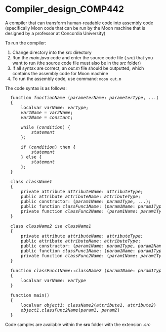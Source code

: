 # Compiler_design_COMP442
A compiler that can transform human-readable code into assembly code (specifically Moon code that can be run by the Moon machine that is designed by a professor at Concordia University)


To run the compiler:
1. Change directory into the _src_ directory
2. Run the _main.java_ code and enter the source code file (_.src_) that you want to run (the source code file must also be in the _src_ folder)
3. If all syntax are correct, an _out.m_ file should be outputted, which contains the assembly code for Moon machine
4. To run the assembly code, use command: ```moon out.m```


The code syntax is as follows:
<pre>
  function <i>functionName</i> (<i>parameterName</i>: <i>parameterType</i>, ...) => <i>returnType</i>
  {
      localvar <i>varName</i>: <i>varType</i>;
      <i>var1Name</i> = <i>var2Name</i>;
      <i>var2Name</i> = <i>constant</i>;

      while (<i>condition</i>) {
          <i>statement</i>
      };

      if (<i>condition</i>) then {
          <i>statement</i>
      } else {
          <i>statement</i>
      };
  }

  class <i>className1</i>
  {
      private attribute <i>attributeName</i>: <i>attributeType</i>;
      public attribute <i>attributeName</i>: <i>attributeType</i>;
      public constructor: (<i>param1Name</i>: <i>param1Type</i>, ...);
      public function <i>classFunc1Name</i>: (<i>param1Name</i>: <i>param1Type</i>, ...) => <i>returnType</i>;
      private function <i>classFunc2Name</i>: (<i>param1Name</i>: <i>param1Type</i>, <i>param2Name</i>: <i>param2Type</i>, ...) => <i>returnType</i>;
  }

  class <i>className2</i> isa <i>className1</i>
  {
      private attribute <i>attributeName</i>: <i>attributeType</i>;
      public attribute <i>attributeName</i>: <i>attributeType</i>;
      public constructor: (<i>param1Name</i>: <i>param1Type</i>, <i>param2Name</i>: <i>param2Type</i>);
      public function <i>classFunc1Name</i>: (<i>param1Name</i>: <i>param1Type</i>) => <i>returnType</i>;
      private function <i>classFunc2Name</i>: (<i>param1Name</i>: <i>param1Type</i>, <i>param2Name</i>: <i>param2Type</i>) => <i>returnType</i>;
  }

  function <i>classFunc1Name</i>::<i>className2</i> (<i>param1Name</i>: <i>param1Type</i>) => <i>returnType</i>
  {
      localvar <i>varName</i>: <i>varType</i>
  }

  function main()
  {
      localvar <i>object1</i>: <i>className2</i>(<i>attribute1</i>, <i>attribute2</i>)
      <i>object1</i>.<i>classFunc2Name</i>(<i>param1</i>, <i>param2</i>)
  }
</pre>

Code samples are available within the **src** folder with the extension _.src_
